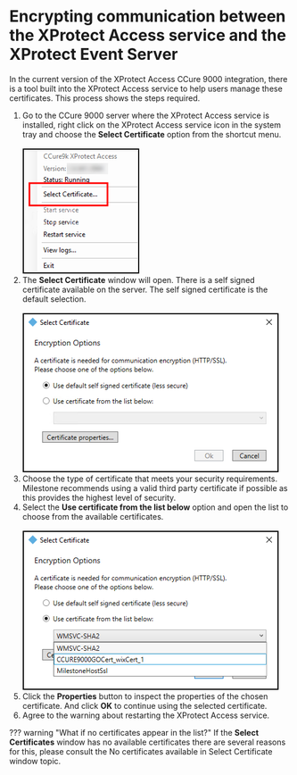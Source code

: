 # Encrypting communication between the XProtect Access service and the XProtect Event Server

In the current version of the XProtect Access CCure 9000 integration, there is a tool built into the XProtect Access service to help users manage these certificates. This process shows the steps required.

1. Go to the CCure 9000 server where the XProtect Access service is installed, right click on the XProtect Access service icon in the system tray and choose the **Select Certificate** option from the shortcut menu.</br>
    </br>
    ![Select_Cert](img/SelectCert2.png)
2. The **Select Certificate** window will open. There is a self signed certificate available on the server. The self signed certificate is the default selection.</br>
    </br>
    ![Select_Cert_popup](img/1.3CertTool.png)</br>
3. Choose the type of certificate that meets your security requirements. Milestone recommends using a valid third party certificate if possible as this provides the highest level of security.
4. Select the **Use certificate from the list below** option and open the list to choose from the available certificates.</br>
    </br>
    ![Select_Cert_list](img/3rdpartyCert.png)</br>
5. Click the **Properties** button to inspect the properties of the chosen certificate. And click **OK** to continue using the selected certificate.
6. Agree to the warning about restarting the XProtect Access service.

??? warning "What if no certificates appear in the list?"
    If the **Select Certificates** window has no available certificates there are several reasons for this, please consult the No certificates available in Select Certificate window topic.